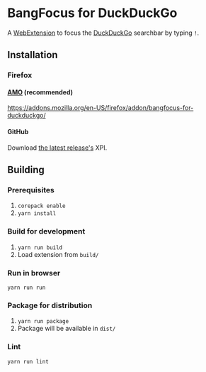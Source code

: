 # BangFocus for DuckDuckGo

A
[WebExtension](https://developer.mozilla.org/en-US/docs/Mozilla/Add-ons/WebExtensions)
to focus the [DuckDuckGo](https://duckduckgo.com/) searchbar by typing `!`.

## Installation

### Firefox

#### [AMO](https://addons.mozilla.org/) (recommended)

<https://addons.mozilla.org/en-US/firefox/addon/bangfocus-for-duckduckgo/>

#### GitHub

Download
[the latest release's](https://github.com/smmr0/bang-focus/releases/latest)
XPI.

## Building

### Prerequisites

1. `corepack enable`
2. `yarn install`

### Build for development

1. `yarn run build`
2. Load extension from `build/`

### Run in browser

`yarn run run`

### Package for distribution

1. `yarn run package`
2. Package will be available in `dist/`

### Lint

`yarn run lint`
